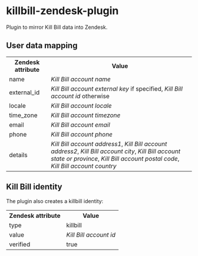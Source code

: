 killbill-zendesk-plugin
=======================

Plugin to mirror Kill Bill data into Zendesk.

User data mapping
-----------------

<table>
  <tr>
    <th>Zendesk attribute</th><th>Value</th>
  </tr>
  <tr>
    <td>name</td><td><em>Kill Bill account name</em></td>
  </tr>
  <tr>
    <td>external_id</td><td><em>Kill Bill account external key</em> if specified, <em>Kill Bill account id</em> otherwise</td>
  </tr>
  <tr>
    <td>locale</td><td><em>Kill Bill account locale</em></td>
  </tr>
  <tr>
    <td>time_zone</td><td><em>Kill Bill account timezone</em></td>
  </tr>
  <tr>
    <td>email</td><td><em>Kill Bill account email</em></td>
  </tr>
  <tr>
    <td>phone</td><td><em>Kill Bill account phone</em></td>
  </tr>
  <tr>
    <td>details</td><td><em>Kill Bill account address1</em>, <em>Kill Bill account address2</em>, <em>Kill Bill account city</em>, <em>Kill Bill account state or province</em>, <em>Kill Bill account postal code</em>, <em>Kill Bill account country</em></td>
  </tr>
</table>

Kill Bill identity
------------------

The plugin also creates a killbill identity:

<table>
  <tr>
    <th>Zendesk attribute</th><th>Value</th>
  </tr>
  <tr>
    <td>type</td><td>killbill</td>
  </tr>
  <tr>
    <td>value</td><td><em>Kill Bill account id</em></td>
  </tr>
  <tr>
    <td>verified</td><td>true</td>
  </tr>
</table>


